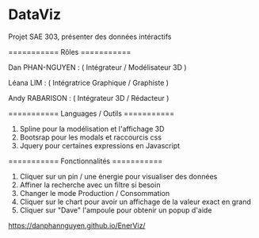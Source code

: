 # DataViz
Projet SAE 303, présenter des données intéractifs

=========== Rôles =========== 

Dan PHAN-NGUYEN : ( Intégrateur / Modélisateur 3D )

Léana LIM : ( Intégratrice Graphique / Graphiste )

Andy RABARISON : ( Intégrateur 3D / Rédacteur )

=========== Languages / Outils =========== 

1) Spline pour la modélisation et l'affichage 3D
2) Bootsrap pour les modals et raccourcis css
3) Jquery pour certaines expressions en Javascript

=========== Fonctionnalités =========== 

1) Cliquer sur un pin / une énergie pour visualiser des données
2) Affiner la recherche avec un filtre si besoin 
3) Changer le mode Production / Consommation
4) Cliquer sur le chart pour avoir un affichage de la valeur exact en grand 
5) Cliquer sur "Dave" l'ampoule pour obtenir un popup d'aide


https://danphannguyen.github.io/EnerViz/
